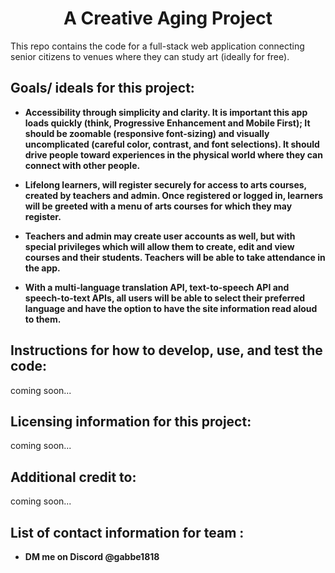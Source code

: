 <div align="center">
   <h1>A Creative Aging Project</h1>
</div>

This repo contains the code for a full-stack web application connecting senior citizens to venues where they can study art (ideally for free).

## Goals/ ideals for this project:

* **Accessibility through simplicity and clarity. It is important this app loads quickly (think, Progressive Enhancement and Mobile First); It should be zoomable (responsive font-sizing) and visually uncomplicated (careful color, contrast, and font selections). It should drive people toward experiences in the physical world where they can connect with other people.**

* **Lifelong learners, will register securely for access to arts courses, created by teachers and admin. Once registered or logged in, learners will be greeted with a menu of arts courses for which they may register.**

* **Teachers and admin may create user accounts as well, but with special privileges which will allow them to create, edit and view courses and their students. Teachers will be able to take attendance in the app.**

* **With a multi-language translation API, text-to-speech API and speech-to-text APIs, all users will be able to select their preferred language and have the option to have the site information read aloud to them.**

## Instructions for how to develop, use, and test the code:
coming soon...

## Licensing information for this project:
coming soon...

## Additional credit to:
coming soon...
<!-- * **google font**
* **css reset** -->

## List of contact information for team :
* **DM me on Discord @gabbe1818**